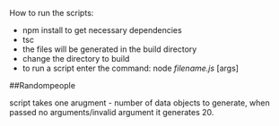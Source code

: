 How to run the scripts:

- npm install to get necessary dependencies
- tsc
- the files will be generated in the build directory
- change the directory to build 
- to run a script enter the command: node *filename.js* [args]

##Randompeople

script takes one arugment - number of data objects to generate, when passed no arguments/invalid argument it generates 20.